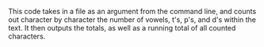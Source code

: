 This code takes in a file as an argument from the command line, and counts out character by character the number of vowels, t's, p's, and d's within the text.
It then outputs the totals, as well as a running total of all counted characters.
